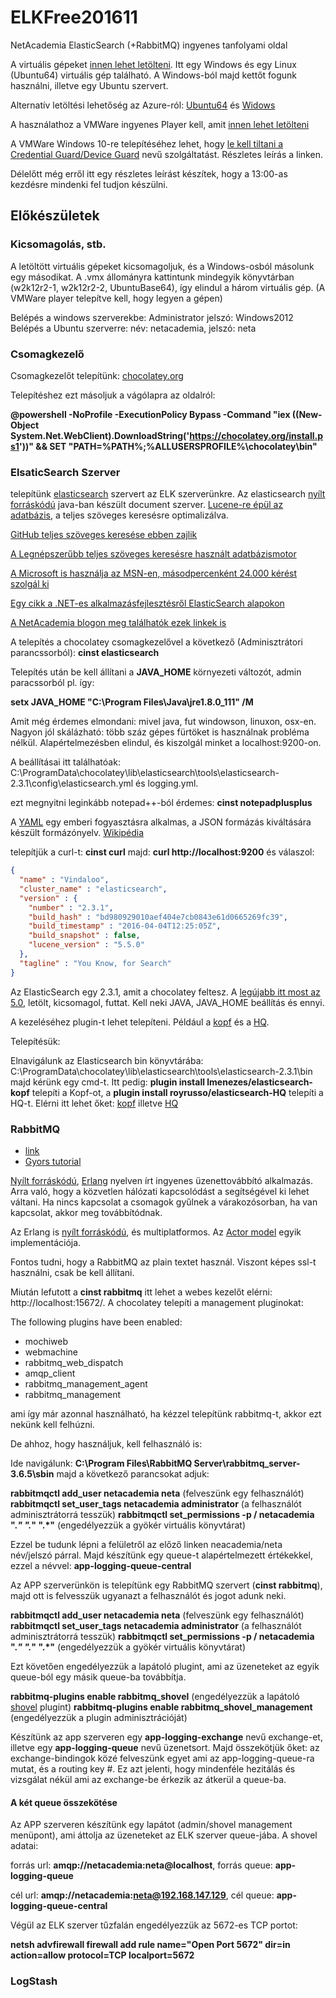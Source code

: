 # ELKFree201611
NetAcademia ElasticSearch (+RabbitMQ) ingyenes tanfolyami oldal

A virtuális gépeket [innen lehet letölteni](https://mega.nz/#F!7kpAECpb!Tl_a6DBqiwDfo7InEtox_Q). Itt egy Windows és egy Linux (Ubuntu64) virtuális gép található. A Windows-ból majd kettőt fogunk használni, illetve egy Ubuntu szervert.

Alternatív letöltési lehetőség az Azure-ról: [Ubuntu64](https://vidibitstorage.blob.core.windows.net/elsfree/UbuntuBase64.rar) és [Widows](https://vidibitstorage.blob.core.windows.net/elsfree/w2k12r2-1.rar)

A használathoz a VMWare ingyenes Player kell, amit [innen lehet letölteni](http://www.vmware.com/products/player/playerpro-evaluation.html)

A VMWare Windows 10-re telepítéséhez lehet, hogy  [le kell tiltani a Credential Guard/Device Guard](https://kb.vmware.com/selfservice/microsites/search.do?language=en_US&cmd=displayKC&externalId=2146361) nevű szolgáltatást. Részletes leírás a linken.

Délelőtt még erről itt egy részletes leírást készítek, hogy a 13:00-as kezdésre mindenki fel tudjon készülni.

## Előkészületek
### Kicsomagolás, stb. 
A letöltött virtuális gépeket kicsomagoljuk, és a Windows-osból másolunk egy másodikat. A .vmx állományra kattintunk mindegyik könyvtárban (w2k12r2-1, w2k12r2-2, UbuntuBase64), így elindul a három virtuális gép. (A VMWare player telepítve kell, hogy legyen a gépen)

Belépés a windows szerverekbe: Administrator jelszó: Windows2012
Belépés a Ubuntu szerverre: név: netacademia, jelszó: neta

### Csomagkezelő
Csomagkezelőt telepítünk: [chocolatey.org](https://chocolatey.org/)

Telepítéshez ezt másoljuk a vágólapra az oldalról: 

**@powershell -NoProfile -ExecutionPolicy Bypass -Command "iex ((New-Object System.Net.WebClient).DownloadString('https://chocolatey.org/install.ps1'))" && SET "PATH=%PATH%;%ALLUSERSPROFILE%\chocolatey\bin"**

### ElsaticSearch Szerver
telepítünk [elasticsearch](https://www.elastic.co/) szervert az ELK szerverünkre.
Az elasticsearch [nyílt forráskódú](https://github.com/elastic/elasticsearch) java-ban készült document szerver. [Lucene-re épül az adatbázis](http://lucene.apache.org/core/), a teljes szöveges keresésre optimalizálva.

[GitHub teljes szöveges keresése ebben zajlik](http://www.elasticsearch.org/case-study/github/)

[A Legnépszerűbb teljes szöveges keresésre használt adatbázismotor](http://db-engines.com/en/blog_post//55)

[A Microsoft is használja az MSN-en, másodpercenként 24.000 kérést szolgál ki](https://www.elastic.co/elasticon/2015/sf/powering-real-time-search-at-microsoft)

[Egy cikk a .NET-es alkalmazásfejlesztésről ElasticSearch alapokon](https://www.simple-talk.com/dotnet/net-development/how-to-build-a-search-page-with-elasticsearch-and-net/)

[A NetAcademia blogon meg találhatók ezek linkek is](http://netacademia.blog.hu/tags/ElasticSearch)

A telepítés a chocolatey csomagkezelővel a következő (Adminisztrátori parancssorból): **cinst elasticsearch**

Telepítés után be kell állítani a **JAVA_HOME** környezeti változót, admin paracssorból pl. így: 

**setx JAVA_HOME "C:\Program Files\Java\jre1.8.0_111" /M**

Amit még érdemes elmondani: mivel java, fut windowson, linuxon, osx-en. Nagyon jól skálázható: több száz gépes fürtöket is használnak probléma nélkül. Alapértelmezésben elindul, és kiszolgál minket a localhost:9200-on.

A beállításai itt találhatóak: C:\ProgramData\chocolatey\lib\elasticsearch\tools\elasticsearch-2.3.1\config\elasticsearch.yml és logging.yml.

ezt megnyitni leginkább notepad++-ból érdemes: **cinst notepadplusplus**

A [YAML](http://www.yaml.org/) egy emberi fogyasztásra alkalmas, a JSON formázás kiváltására készült formázónyelv. [Wikipédia](https://en.wikipedia.org/wiki/YAML)

telepítjük a curl-t: **cinst curl** majd: **curl http://localhost:9200** és válaszol:

```json
{
  "name" : "Vindaloo",
  "cluster_name" : "elasticsearch",
  "version" : {
    "number" : "2.3.1",
    "build_hash" : "bd980929010aef404e7cb0843e61d0665269fc39",
    "build_timestamp" : "2016-04-04T12:25:05Z",
    "build_snapshot" : false,
    "lucene_version" : "5.5.0"
  },
  "tagline" : "You Know, for Search"
}
```

Az ElasticSearch egy 2.3.1, amit a chocolatey feltesz. A [legújabb itt most az 5.0](https://www.elastic.co/downloads/elasticsearch), letölt, kicsomagol, futtat. Kell neki JAVA, JAVA_HOME beállítás és ennyi.

A kezeléséhez plugin-t lehet telepíteni. Például a [kopf](https://github.com/lmenezes/elasticsearch-kopf) és a [HQ](http://www.elastichq.org/).

Telepítésük: 

Elnavigálunk az Elasticsearch bin könyvtárába: C:\ProgramData\chocolatey\lib\elasticsearch\tools\elasticsearch-2.3.1\bin majd kérünk egy cmd-t. Itt pedig: **plugin install lmenezes/elasticsearch-kopf** telepíti a Kopf-ot, a **plugin install royrusso/elasticsearch-HQ** telepíti a HQ-t. Elérni itt lehet őket: [kopf](http://localhost:9200/_plugin/kopf) illetve [HQ](http://localhost:9200/_plugin/HQ)

### RabbitMQ
 - [link](https://www.rabbitmq.com)
 - [Gyors tutorial](https://www.rabbitmq.com/tutorials/tutorial-four-python.html)

[Nyílt forráskódú](https://github.com/rabbitmq/rabbitmq-server), [Erlang](https://www.erlang.org/) nyelven írt ingyenes üzenettovábbító alkalmazás. Arra való, hogy a közvetlen hálózati kapcsolódást a segítségével ki lehet váltani. Ha nincs kapcsolat a csomagok gyűlnek a várakozósorban, ha van kapcsolat, akkor meg továbbítódnak. 

Az Erlang is [nyílt forráskódú](https://github.com/erlang/otp), és multiplatformos. Az [Actor model](http://www.brianstorti.com/the-actor-model/) egyik implementációja.

Fontos tudni, hogy a RabbitMQ az plain textet használ. Viszont képes ssl-t használni, csak be kell állítani.

Miután lefutott a **cinst rabbitmq** itt lehet a webes kezelőt elérni: http://localhost:15672/. A chocolatey telepíti a management pluginokat: 

The following plugins have been enabled:
 - mochiweb
 - webmachine
 - rabbitmq_web_dispatch
 - amqp_client
 - rabbitmq_management_agent
 - rabbitmq_management
  
ami így már azonnal használható, ha kézzel telepítünk rabbitmq-t, akkor ezt nekünk kell felhúzni.

De ahhoz, hogy használjuk, kell felhasználó is:

Ide navigálunk: **C:\Program Files\RabbitMQ Server\rabbitmq_server-3.6.5\sbin** majd a következő parancsokat adjuk:

**rabbitmqctl add_user netacademia neta** (felveszünk egy felhasználót)
**rabbitmqctl set_user_tags netacademia administrator** (a felhasználót adminisztrátorrá tesszük)
**rabbitmqctl set_permissions -p / netacademia ".*" ".*" ".*"** (engedélyezzük a gyökér virtuális könyvtárat)

Ezzel be tudunk lépni a felületről az előző linken neacademia/neta név/jelszó párral. Majd készítünk egy queue-t alapértelmezett értékekkel, ezzel a névvel: **app-logging-queue-central**

Az APP szerverünkön is telepítünk egy RabbitMQ szervert (**cinst rabbitmq**), majd ott is felvesszük ugyanazt a felhasználót és jogot adunk neki.

**rabbitmqctl add_user netacademia neta** (felveszünk egy felhasználót)
**rabbitmqctl set_user_tags netacademia administrator** (a felhasználót adminisztrátorrá tesszük)
**rabbitmqctl set_permissions -p / netacademia ".*" ".*" ".*"** (engedélyezzük a gyökér virtuális könyvtárat)

Ezt követően engedélyezzük a lapátoló plugint, ami az üzeneteket az egyik queue-ból egy másik queue-ba továbbítja. 

**rabbitmq-plugins enable rabbitmq_shovel** (engedélyezzük a lapátoló [shovel](https://www.rabbitmq.com/shovel-dynamic.html) plugint)
**rabbitmq-plugins enable rabbitmq_shovel_management** (engedélyezzük a plugin adminisztrációját)


Készítünk az app szerveren egy **app-logging-exchange** nevű exchange-et, illetve egy **app-logging-queue** nevű üzenetsort. Majd összekötjük őket: az exchange-bindingok közé felveszünk egyet ami az app-logging-queue-ra mutat, és a routing key #. Ez azt jelenti, hogy mindenféle hezitálás és vizsgálat nékül ami az exchange-be érkezik az átkerül a queue-ba.

#### A két queue összekötése

Az APP szerveren készítünk egy lapátot (admin/shovel management menüpont), ami áttolja az üzeneteket az ELK szerver queue-jába. A shovel adatai:

forrás url: **amqp://netacademia:neta@localhost**, forrás queue: **app-logging-queue**

cél url: **amqp://netacademia:neta@192.168.147.129**, cél queue: **app-logging-queue-central**

Végül az ELK szerver tűzfalán engedélyezzük az 5672-es TCP portot:

**netsh advfirewall firewall add rule name="Open Port 5672" dir=in action=allow protocol=TCP localport=5672**

### LogStash
